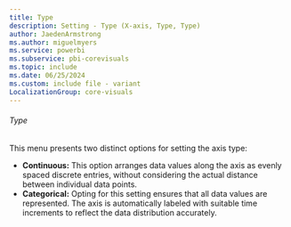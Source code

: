 ```yaml
---
title: Type
description: Setting - Type (X-axis, Type, Type)
author: JaedenArmstrong
ms.author: miguelmyers
ms.service: powerbi
ms.subservice: pbi-corevisuals
ms.topic: include
ms.date: 06/25/2024
ms.custom: include file - variant
LocalizationGroup: core-visuals
---
```

   ###### Type
   This menu presents two distinct options for setting the axis type:
   - **Continuous:** This option arranges data values along the axis as evenly spaced discrete entries, without considering the actual distance between individual data points.
   - **Categorical:** Opting for this setting ensures that all data values are represented. The axis is automatically labeled with suitable time increments to reflect the data distribution accurately.
